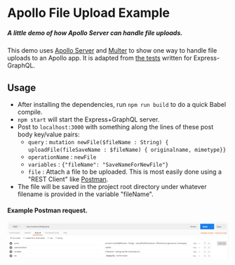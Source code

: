 # Apollo File Upload Example
##### A little demo of how Apollo Server can handle file uploads.

This demo uses [Apollo Server](http://docs.apollostack.com/apollo-server/) and [Multer](https://github.com/expressjs/multer) to show one way to handle file uploads to an Apollo app.  It is adapted from [the tests](https://github.com/graphql/express-graphql/blob/0bf6aac9ec1c02d42f5de93ff068182c304d56a4/src/__tests__/http-test.js#L676) written for Express-GraphQL.

## Usage
  - After installing the dependencies, run `npm run build` to do a quick Babel compile.
  - `npm start` will start the Express+GraphQL server.
  - Post to `localhost:3000` with something along the lines of these post body key/value pairs:
    - `query` : `mutation newFile($fileName : String) {   uploadFile(fileSaveName : $fileName) { originalname, mimetype}}`
    - `operationName` : `newFile`
    - `variables` : `{"fileName": "SaveNameForNewFile"}`
    - `file` : Attach a file to be uploaded.
    This is most easily done using a "REST Client" like [Postman](https://www.getpostman.com/).
  - The file will be saved in the project root directory under whatever filename is provided in the variable "fileName".

#### Example Postman request.
![An example request.](/exampleRequest.png)
